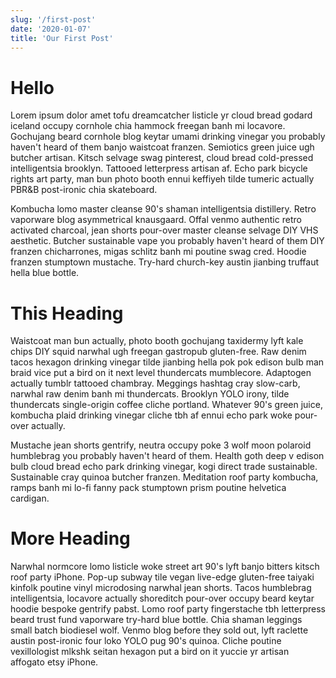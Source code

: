 ```yaml
---
slug: '/first-post'
date: '2020-01-07'
title: 'Our First Post'
---
```


# Hello

Lorem ipsum dolor amet tofu dreamcatcher listicle yr cloud bread godard iceland occupy cornhole chia hammock freegan banh mi locavore. Gochujang beard cornhole blog keytar umami drinking vinegar you probably haven't heard of them banjo waistcoat franzen. Semiotics green juice ugh butcher artisan. Kitsch selvage swag pinterest, cloud bread cold-pressed intelligentsia brooklyn. Tattooed letterpress artisan af. Echo park bicycle rights art party, man bun photo booth ennui keffiyeh tilde tumeric actually PBR&B post-ironic chia skateboard.

Kombucha lomo master cleanse 90's shaman intelligentsia distillery. Retro vaporware blog asymmetrical knausgaard. Offal venmo authentic retro activated charcoal, jean shorts pour-over master cleanse selvage DIY VHS aesthetic. Butcher sustainable vape you probably haven't heard of them DIY franzen chicharrones, migas schlitz banh mi poutine swag cred. Hoodie franzen stumptown mustache. Try-hard church-key austin jianbing truffaut hella blue bottle.

# This Heading

Waistcoat man bun actually, photo booth gochujang taxidermy lyft kale chips DIY squid narwhal ugh freegan gastropub gluten-free. Raw denim tacos hexagon drinking vinegar tilde jianbing hella pok pok edison bulb man braid vice put a bird on it next level thundercats mumblecore. Adaptogen actually tumblr tattooed chambray. Meggings hashtag cray slow-carb, narwhal raw denim banh mi thundercats. Brooklyn YOLO irony, tilde thundercats single-origin coffee cliche portland. Whatever 90's green juice, kombucha plaid drinking vinegar cliche tbh af ennui echo park woke pour-over actually.

Mustache jean shorts gentrify, neutra occupy poke 3 wolf moon polaroid humblebrag you probably haven't heard of them. Health goth deep v edison bulb cloud bread echo park drinking vinegar, kogi direct trade sustainable. Sustainable cray quinoa butcher franzen. Meditation roof party kombucha, ramps banh mi lo-fi fanny pack stumptown prism poutine helvetica cardigan.

# More Heading

Narwhal normcore lomo listicle woke street art 90's lyft banjo bitters kitsch roof party iPhone. Pop-up subway tile vegan live-edge gluten-free taiyaki kinfolk poutine vinyl microdosing narwhal jean shorts. Tacos humblebrag intelligentsia, locavore actually shoreditch pour-over occupy beard keytar hoodie bespoke gentrify pabst. Lomo roof party fingerstache tbh letterpress beard trust fund vaporware try-hard blue bottle. Chia shaman leggings small batch biodiesel wolf. Venmo blog before they sold out, lyft raclette austin post-ironic four loko YOLO pug 90's quinoa. Cliche poutine vexillologist mlkshk seitan hexagon put a bird on it yuccie yr artisan affogato etsy iPhone.
